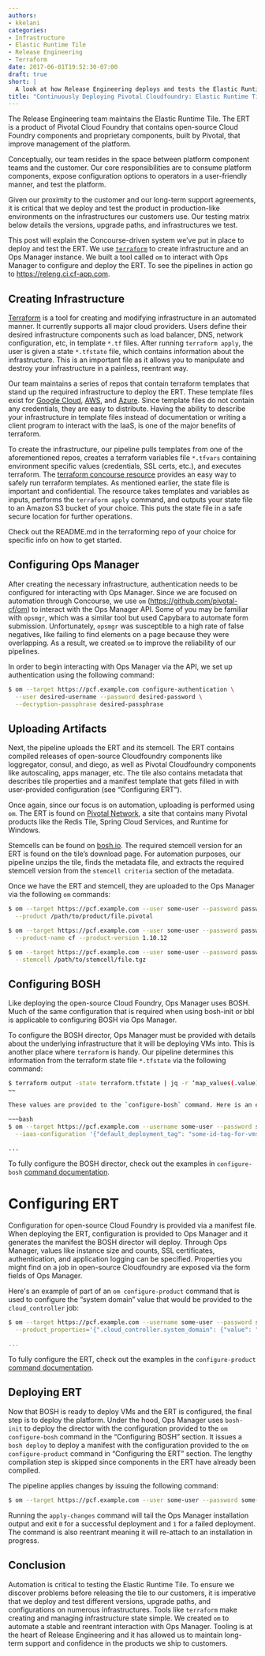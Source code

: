 ```yaml
---
authors:
- kkelani
categories:
- Infrastructure
- Elastic Runtime Tile
- Release Engineering
- Terraform
date: 2017-06-01T19:52:30-07:00
draft: true
short: |
  A look at how Release Engineering deploys and tests the Elastic Runtime Tile
title: "Continuously Deploying Pivotal Cloudfoundry: Elastic Runtime Tile"
---
```


The Release Engineering team maintains the Elastic Runtime Tile. The ERT is a product of Pivotal Cloud Foundry that contains open-source Cloud Foundry components and proprietary components, built by Pivotal, that improve management of the platform.

Conceptually, our team resides in the space between platform component teams and the customer. Our core responsibilities are to consume platform components, expose configuration options to operators in a user-friendly manner, and test the platform.

Given our proximity to the customer and our long-term support agreements, it is critical that we deploy and test the product in production-like environments on the infrastructures our customers use. Our testing matrix below details the versions, upgrade paths, and infrastructures we test. 

This post will explain the Concourse-driven system we’ve put in place to deploy and test the ERT.  We use [`terraform`](https://www.terraform.io) to create infrastructure and an Ops Manager instance. We built a tool called `om` to interact with Ops Manager to configure and deploy the ERT. To see the pipelines in action go to https://releng.ci.cf-app.com.

## Creating Infrastructure
[Terraform](https://www.terraform.io) is a tool for creating and modifying infrastructure in an automated manner. It currently supports all major cloud providers. Users define their desired infrastructure components such as load balancer, DNS, network configuration, etc, in template `*.tf` files. After running `terraform apply`, the user is given a state `*.tfstate` file, which contains information about the infrastructure. This is an important file as it allows you to manipulate and destroy your infrastructure in a painless, reentrant way.

Our team maintains a series of repos that contain terraform templates that stand up the required infrastructure to deploy the ERT. These template files exist for [Google Cloud](https://github.com/pivotal-cf/terraforming-gcp), [AWS](https://github.com/pivotal-cf/terraforming-aws), and [Azure](https://github.com/pivotal-cf/terraforming-azure). Since template files do not contain any credentials, they are easy to distribute. Having the ability to describe your infrastructure in template files instead of documentation or writing a client program to interact with the IaaS, is one of the major benefits of terraform.

To create the infrastructure, our pipeline pulls templates from one of the aforementioned repos, creates a terraform variables file `*.tfvars` containing environment specific values (credentials, SSL certs, etc.), and executes terraform. The [terraform concourse resource](https://github.com/ljfranklin/terraform-resource) provides an easy way to safely run terraform templates. As mentioned earlier, the state file is important and confidential. The resource takes templates and variables as inputs, performs the `terraform apply` command, and outputs your state file to an Amazon S3 bucket of your choice. This puts the state file in a safe secure location for further operations.

Check out the README.md in the terraforming repo of your choice for specific info on how to get started.

## Configuring Ops Manager
After creating the necessary infrastructure, authentication needs to be configured for interacting with Ops Manager. Since we are focused on automation through Concourse, we use `om` (https://github.com/pivotal-cf/om) to interact with the Ops Manager API. Some of you may be familiar with `opsmgr`, which was a similar tool but used Capybara to automate form submission. Unfortunately, `opsmgr` was susceptible to a high rate of false negatives, like failing to find elements on a page because they were overlapping. As a result, we created `om` to improve the reliability of our pipelines.

In order to begin interacting with Ops Manager via the API, we set up authentication using the following command:

~~~bash
$ om --target https://pcf.example.com configure-authentication \
  --user desired-username --password desired-password \
  --decryption-passphrase desired-passphrase
~~~

## Uploading Artifacts
Next, the pipeline uploads the ERT and its stemcell. The ERT contains compiled releases of open-source Cloudfoundry components like loggregator, consul, and diego, as well as Pivotal Cloudfoundry components like autoscaling, apps manager, etc. The tile also contains metadata that describes tile properties and a manifest template that gets filled in with user-provided configuration (see “Configuring ERT”).

Once again, since our focus is on automation, uploading is performed using `om`. The ERT is found on [Pivotal Network](https://network.pivotal.io), a site that contains many Pivotal products like the Redis Tile, Spring Cloud Services, and Runtime for Windows.

Stemcells can be found on [bosh.io](https://www.bosh.io). The required stemcell version for an ERT is found on the tile’s download page. For automation purposes, our pipeline unzips the tile, finds the metadata file, and extracts the required stemcell version from the `stemcell criteria` section of the metadata.

Once we have the ERT and stemcell, they are uploaded to the Ops Manager via the following `om` commands:

~~~bash
$ om --target https://pcf.example.com --user some-user --password password upload-product \
  --product /path/to/product/file.pivotal

$ om --target https://pcf.example.com --user some-user --password password stage-product \
  --product-name cf --product-version 1.10.12

$ om --target https://pcf.example.com --user some-user --password password upload-stemcell \
  --stemcell /path/to/stemcell/file.tgz
~~~

## Configuring BOSH
Like deploying the open-source Cloud Foundry, Ops Manager uses BOSH. Much of the same configuration that is required when using bosh-init or bbl is applicable to configuring BOSH via Ops Manager.

To configure the BOSH director, Ops Manager must be provided with details about the underlying infrastructure that it will be deploying VMs into. This is another place where `terraform` is handy. Our pipeline determines this information from the terraform state file `*.tfstate` via the following command:

~~~bash
$ terraform output -state terraform.tfstate | jq -r ‘map_values(.value)’
~~

These values are provided to the `configure-bosh` command. Here is an example that sets the IaaS configuration for the director:

~~~bash
$ om --target https://pcf.example.com --username some-user --password some-password configure-bosh \
  --iaas-configuration '{"default_deployment_tag": "some-id-tag-for-vms", "project": "some-gcp-project"}'

...
~~~

To fully configure the BOSH director, check out the examples in `configure-bosh` [command documentation](https://github.com/pivotal-cf/om/tree/master/docs/configure-bosh).

# Configuring ERT

Configuration for open-source Cloud Foundry is provided via a manifest file. When deploying the ERT, configuration is provided to Ops Manager and it generates the manifest the BOSH director will deploy. Through Ops Manager, values like instance size and counts, SSL certificates, authentication, and application logging can be specified. Properties you might find on a job in open-source Cloudfoundry are exposed via the form fields of Ops Manager.

Here's an example of part of an `om configure-product` command that is used to configure the “system domain” value that would be provided to the `cloud_controller` job:

~~~bash
$ om --target https://pcf.example.com --username some-user --password some-password configure-product \
  --product_properties='{".cloud_controller.system_domain": {"value": "sys.example.com"}, ... }

...
~~~

To fully configure the ERT, check out the examples in the `configure-product` [command documentation](https://github.com/pivotal-cf/om/tree/master/docs/configure-product).

## Deploying ERT
Now that BOSH is ready to deploy VMs and the ERT is configured, the final step is to deploy the platform. Under the hood, Ops Manager uses `bosh-init` to deploy the director with the configuration provided to the `om configure-bosh` command in the “Configuring BOSH” section. It issues a `bosh deploy` to deploy a manifest with the configuration provided to the `om configure-product` command in “Configuring the ERT” section. The lengthy compilation step is skipped since components in the ERT have already been compiled.

The pipeline applies changes by issuing the following command:

~~~bash
$ om --target https://pcf.example.com --user some-user --password some-password apply-changes
~~~

Running the `apply-changes` command will tail the Ops Manager installation output and exit `0` for a successful deployment and `1` for a failed deployment. The command is also reentrant meaning it will re-attach to an installation in progress.

## Conclusion
Automation is critical to testing the Elastic Runtime Tile. To ensure we discover problems before releasing the tile to our customers, it is imperative that we deploy and test different versions, upgrade paths, and configurations on numerous infrastructures. Tools like `terraform` make creating and managing infrastructure state simple. We created `om` to automate a stable and reentrant interaction with Ops Manager. Tooling is at the heart of Release Engineering and it has allowed us to maintain long-term support and confidence in the products we ship to customers.
